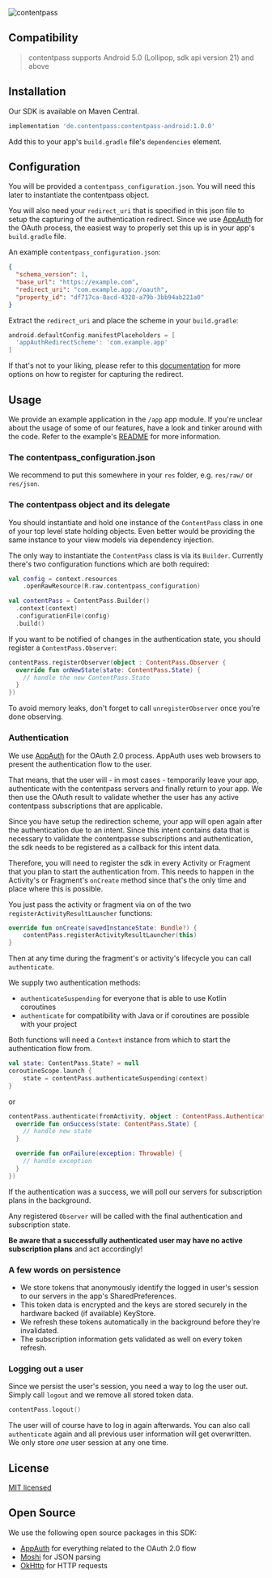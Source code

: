 ![contentpass](https://www.contentpass.de/img/logo.svg)



## Compatibility


> contentpass supports Android 5.0 (Lollipop, sdk api version 21) and above



## Installation

Our SDK is available on Maven Central.

```groovy
implementation 'de.contentpass:contentpass-android:1.0.0'
```

Add this to your app's `build.gradle` file's `dependencies` element.



## Configuration

You will be provided a `contentpass_configuration.json`. You will need this later to instantiate the contentpass object.

You will also need your `redirect_uri` that is specified in this json file to setup the capturing of the authentication redirect.
Since we use [AppAuth](https://github.com/openid/AppAuth-Android) for the OAuth process, the easiest way to properly set this up is in your app's `build.gradle` file.

An example `contentpass_configuration.json`:

```json
{
  "schema_version": 1,
  "base_url": "https://example.com",
  "redirect_uri": "com.example.app://oauth",
  "property_id": "df717ca-8acd-4328-a79b-3bb94ab221a0"
}
```

Extract the `redirect_uri` and place the scheme in your `build.gradle`:

```groovy
android.defaultConfig.manifestPlaceholders = [
  'appAuthRedirectScheme': 'com.example.app'
]
```

If that's not to your liking, please refer to this [documentation](https://github.com/openid/AppAuth-Android#capturing-the-authorization-redirect) for more options on how to register for capturing the redirect.

## Usage

We provide an example application in the `/app` app module. If you're unclear about the usage of some of our features, have a look and tinker around with the code. Refer to the example's [README](https://github.com/contentpass/contentpass-android/blob/main/app/README.md) for more information.

### The contentpass_configuration.json

We recommend to put this somewhere in your `res` folder, e.g. `res/raw/` or `res/json`.

### The contentpass object and its delegate

You should instantiate and hold one instance of the `ContentPass` class in one of your top level state holding objects. 
Even better would be providing the same instance to your view models via dependency injection.

The only way to instantiate the `ContentPass` class is via its `Builder`. Currently there's two configuration functions which are both required:


```kotlin
val config = context.resources
	.openRawResource(R.raw.contentpass_configuration)

val contentPass = ContentPass.Builder()
  .context(context)
  .configurationFile(config)
  .build()
```

If you want to be notified of changes in the authentication state, you should register a `ContentPass.Observer`:

```kotlin
contentPass.registerObserver(object : ContentPass.Observer {
  override fun onNewState(state: ContentPass.State) {
    // handle the new ContentPass.State
  }
})
```

To avoid memory leaks, don't forget to call `unregisterObserver` once you're done observing.

### Authentication

We use [AppAuth](https://github.com/openid/AppAuth-Android) for the OAuth 2.0 process. AppAuth uses web browsers to present the authentication flow to the user.

That means, that the user will - in most cases - temporarily leave your app, authenticate with the contentpass servers and finally return to your app. We then use the OAuth result to validate whether the user has any active contentpass subscriptions that are applicable.

Since you have setup the redirection scheme, your app will open again after the authentication due to an intent. Since this intent contains data that is necessary to validate the contentpasse subscriptions and authentication, the sdk needs to be registered as a callback for this intent data.

Therefore, you will need to register the sdk in every Activity or Fragment that you plan to start the authentication from. This needs to happen in the Activity's or Fragment's `onCreate` method since that's the only time and place where this is possible.

You just pass the activity or fragment via on of the two `registerActivityResultLauncher` functions:

```kotlin
override fun onCreate(savedInstanceState: Bundle?) {
	contentPass.registerActivityResultLauncher(this)
}
```

Then at any time during the fragment's or activity's lifecycle you can call `authenticate`.

We supply two authentication methods: 

* `authenticateSuspending` for everyone that is able to use Kotlin coroutines
* `authenticate` for compatibility with Java or if coroutines are possible with your project

Both functions will need a `Context` instance from which to start the authentication flow from.

```kotlin
val state: ContentPass.State? = null
coroutineScope.launch {
	state = contentPass.authenticateSuspending(context)
}
```

or

```kotlin
contentPass.authenticate(fromActivity, object : ContentPass.AuthenticationCallback {
  override fun onSuccess(state: ContentPass.State) {
    // handle new state
  }

  override fun onFailure(exception: Throwable) {
    // handle exception
  }
})
```

If the authentication was a success, we will poll our servers for subscription plans in the background.

Any registered `Observer` will be called with the final authentication and subscription state. 

**Be aware that a successfully authenticated user may have no active subscription plans** and act accordingly!

### A few words on persistence

* We store tokens that anonymously identify the logged in user's session to our servers in the app's SharedPreferences. 
* This token data is encrypted and the keys are stored securely in the hardware backed (if available) KeyStore.
* We refresh these tokens automatically in the background before they're invalidated.
* The subscription information gets validated as well on every token refresh.

### Logging out a user

Since we persist the user's session, you need a way to log the user out. Simply call `logout` and we remove all stored token data.

```swift
contentPass.logout()
```

The user will of course have to log in again afterwards.
You can also call `authenticate` again and all previous user information will get overwritten. 
We only store *one* user session at any one time.

## License

[MIT licensed](https://github.com/contentpass/contentpass-android/blob/main/LICENSE)

## Open Source

We use the following open source packages in this SDK:

* [AppAuth](https://github.com/openid/AppAuth-Android) for everything related to the OAuth 2.0 flow
* [Moshi](https://github.com/square/moshi) for JSON parsing
* [OkHttp](https://square.github.io/okhttp/) for HTTP requests

